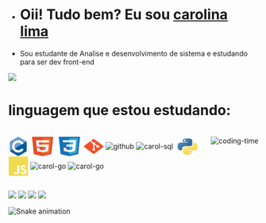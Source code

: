 - <h1 align="left">
    Oii! Tudo bem? Eu sou
    <a href="https://https://www.instagram.com/eucarol_rodriguez/">carolina lima</a><div/>

<p align="left">
    
 - Sou estudante de Analise e desenvolvimento de sistema e estudando para ser dev front-end

 
  <div/>
   
   <img height="150" src="https://github-readme-stats.vercel.app/api/top-langs/?username=duribeiro&theme=midnight-purple&hide_border=false&&layout=compact"/>
  
  </a>  
 <h1>linguagem que estou estudando:</h1>  
</h1>   
<div style="display: inline_block"><br/> 
  <div></div>  
   <img align="center" height="40" width="40" alt="c-icon" src="https://raw.githubusercontent.com/devicons/devicon/master/icons/c/c-original.svg"> 
     <img align="right" height="150" alt="coding-time" src="https://media.discordapp.net/attachments/1143989086437265538/1143994229652209714/20230823_161134.gif"> 
   <img align="center" alt="Rafa-HTML" height="40" width="50" src="https://raw.githubusercontent.com/devicons/devicon/master/icons/html5/html5-original.svg">
  <img align="center" alt="Rafa-CSS" height="40" width="50" src="https://raw.githubusercontent.com/devicons/devicon/master/icons/css3/css3-original.svg">
 <img align="center" alt="git" height="30" width="40" src="https://raw.githubusercontent.com/devicons/devicon/master/icons/git/git-original.svg">
 <img align="center" alt="github" height="35" width="35" src="https://th.bing.com/th/id/OIP.Vn8Aa5ypdPND2xyceZIAdAHaHS?cb=iwc1&rs=1&pid=ImgDetMain">
    <img align="center" alt="carol-sql" height="40" width="50"src="https://www.svgrepo.com/show/331760/sql-database-generic.svg">
 <img align="center" alt="Rafa-Python" height="40" width="50"src="https://raw.githubusercontent.com/devicons/devicon/master/icons/python/python-original.svg">
  <img align="center" alt="Js" height="40" width="40" src="https://raw.githubusercontent.com/devicons/devicon/master/icons/javascript/javascript-plain.svg">
     <img align="center" alt="carol-go" height="50" width="50"src="https://iconape.com/wp-content/png_logo_vector/go-logo-blue.png">
     <img align="center" alt="carol-go" height="50" width="50"src="https://th.bing.com/th/id/OIP.dpJ0MVc71l8mOcROsAh_5gHaIL?cb=iwc1&rs=1&pid=ImgDetMain">
<div align="left">


 ##   
 
<div/>
<a href="https://instagram.com/eucarol_rodriguez" target="_blank"><img src="https://img.shields.io/badge/-Instagram-%23E4405F?style=for-the-badge&logo=instagram&logoColor=white" target="_blank"></a>
  <a href = "mailto:rollrodrigues653@gmail.com"><img src="https://img.shields.io/badge/-Gmail-%23333?style=for-the-badge&logo=gmail&logoColor=white" target="_blank""></a>
  <a href="https://www.linkedin.com/in/carolinalima653/" target="_blank"><img src="https://img.shields.io/badge/-LinkedIn-%230077B5?style=for-the-badge&logo=linkedin&logoColor=white" target="_blank"></a>
  <a href="https://open.spotify.com/playlist/3TNMcoGu5xhkUNgd5EXPqv?si=hwLhcHGPT8qoLAdftQ8ELA" target="_blank"><img src="https://img.shields.io/badge/Spotify-1ED760?&style=for-the-badge&logo=spotify&logoColor=white"target="blank"></a>


      
  ![Snake animation](https://github.com/danielbped/danielbped/blob/output/github-contribution-grid-snake.svg)
  


